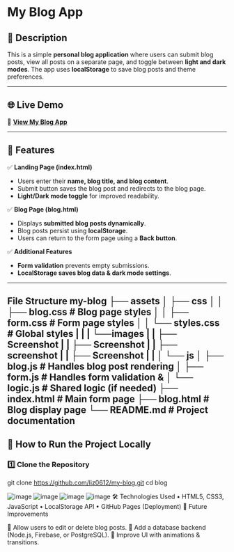 # **My Blog App**

## **📌 Description**
This is a simple **personal blog application** where users can submit blog posts, view all posts on a separate page, and toggle between **light and dark modes**. The app uses **localStorage** to save blog posts and theme preferences.

---

## **🌐 Live Demo**
🔗 **[View My Blog App](https://liz0612.github.io/my-blog/)**  

---

## **🎯 Features**
✅ **Landing Page (index.html)**  
- Users enter their **name, blog title, and blog content**.  
- Submit button saves the blog post and redirects to the blog page.  
- **Light/Dark mode toggle** for improved readability.  

✅ **Blog Page (blog.html)**  
- Displays **submitted blog posts dynamically**.  
- Blog posts persist using **localStorage**.  
- Users can return to the form page using a **Back button**.  

✅ **Additional Features**  
- **Form validation** prevents empty submissions.  
- **LocalStorage saves blog data & dark mode settings**.  

---

File Structure
my-blog
├── assets
│   ├── css
│   │   ├── blog.css        # Blog page styles
│   │   ├── form.css        # Form page styles
│   │   └── styles.css      # Global styles
|   |
|   └──images
|	|	├── Screenshot
|	|	├── Screenshot
|	|	├── screenshot
|	|	├── Screenshot
|   |
│   └── js
│       ├── blog.js         # Handles blog post rendering
│       ├── form.js         # Handles form validation & 
│       └── logic.js        # Shared logic (if needed)
├── index.html              # Main form page
├── blog.html               # Blog display page
└── README.md               # Project documentation
---

## **🚀 How to Run the Project Locally**
### **1️⃣ Clone the Repository**

git clone https://github.com/liz0612/my-blog.git
cd blog

![image](./assets/images/Screenshot%202025-01-28%20at%202.25.13 PM.png)
![image](./assets/images/Screenshot%202025-01-28%20at%202.25.16 PM.png)
![image](./assets/images/Screenshot%202025-01-28%20at%202.25.19 PM.png)
![image](./assets/images/Screenshot%202025-01-28%20at%202.25.22 PM.png)
🛠️ Technologies Used
	•	HTML5, CSS3, JavaScript
	•	LocalStorage API
	•	GitHub Pages (Deployment)
	📌 Future Improvements

🔹 Allow users to edit or delete blog posts.
🔹 Add a database backend (Node.js, Firebase, or PostgreSQL).
🔹 Improve UI with animations & transitions.